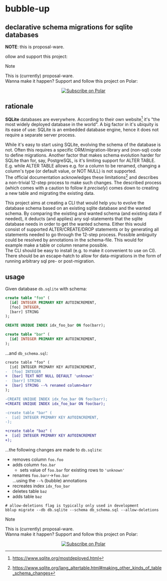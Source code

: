 # bubble-up

## declarative schema migrations for sqlite databases

**NOTE**: this is proposal-ware.

ollow and support this project:

> [!NOTE]  
> This is (currently) proposal-ware.  
> Wanna make it happen? Support and follow this project on Polar:

<p align="center">
<a href="https://polar.sh/eval"><picture><source media="(prefers-color-scheme: dark)" srcset="https://polar.sh/embed/subscribe.svg?org=eval&label=Subscribe&darkmode"><img alt="Subscribe on Polar" src="https://polar.sh/embed/subscribe.svg?org=eval&label=Subscribe"></picture></a>
</p>

## rationale

**SQLite** databases are everywhere. According to their own website[^1] it's "the most widely deployed database in the world".
A big factor in it's ubiquity is its ease of use: SQLite is an embedded database engine, hence it does not require a separate server process.

While it's easy to start using SQLite, evolving the schema of the database is not. Often this requires a specific ORM/migration-library and (non-sql) code to define migrations.
Another factor that makes schema evolution harder for SQLite than for, say, PostgreSQL, is it's limiting support for ALTER TABLE.
E.g. while ALTER TABLE allows e.g. for a column to be renamed, changing a column's type (or default value, or NOT NULL) is not supported.  
The official documentation acknowledges these limitations[^2] and describes a non-trivial 12-step process to make such changes. The described process (which comes with a caution to follow it *precisely*) comes down to creating a new table and migrating the existing data.

This project aims at creating a CLI that would help you to evolve the database schema based on an existing sqlite database and the wanted schema.
By comparing the existing and wanted schema (and existing data if needed), it deducts (and applies) any sql-statements that the sqlite database needs in order to get the wanted schema.
Either this would consist of supported ALTER/CREATE/DROP statements or by generating all statements needed to go through the 12-step process.
Possible ambiguity could be resolved by annotations in the schema-file. This would for example make a table or column rename possible.  
The CLI should be easy to install (e.g. to make it convenient to use on CI). There should be an escape-hatch to allow for data-migrations in the form of running arbitrary sql pre- or post-migration.


[^1]: https://www.sqlite.org/mostdeployed.html
[^2]: https://www.sqlite.org/lang_altertable.html#making_other_kinds_of_table_schema_changes

## usage

Given database `db.sqlite` with schema:
```sql
create table "foo" (
  [id] INTEGER PRIMARY KEY AUTOINCREMENT,
  [foo] INTEGER,
  [barr] STRING
);

CREATE UNIQUE INDEX idx_foo_bar ON foo(barr);

create table "bar" (
  [id] INTEGER PRIMARY KEY AUTOINCREMENT,
);
```

...and `db_schema.sql`:
```diff
create table "foo" (
  [id] INTEGER PRIMARY KEY AUTOINCREMENT,
-  [foo] INTEGER
+  [bar] TEXT NOT NULL DEFAULT 'unknown'
-  [barr] STRING
+  [bar] STRING --% renamed column=barr
);

-CREATE UNIQUE INDEX idx_foo_bar ON foo(barr);
+CREATE UNIQUE INDEX idx_foo_bar ON foo(bar);

-create table "bar" (
-  [id] INTEGER PRIMARY KEY AUTOINCREMENT,
-);

+create table "baz" (
+  [id] INTEGER PRIMARY KEY AUTOINCREMENT
+);
```

...the following changes are made to `db.sqlite`:
* removes column `foo.foo`  
* adds column `foo.bar`  
  * sets value of `foo.bar` for existing rows to `'unknown'`
* renames `foo.barr`->`foo.bar`  
  ...using the `--%` (bubble) annotations
* recreates index `idx_foo_bar`
* deletes table `baz`  
* adds table `baz`
  
```
# allow-deletions flag is typically only used in development
bblup migrate --db db.sqlite --schema db_schema.sql --allow-deletions
```

> [!NOTE]  
> This is (currently) proposal-ware.  
> Wanna make it happen? Support and follow this project on Polar:

<p align="center">
<a href="https://polar.sh/eval"><picture><source media="(prefers-color-scheme: dark)" srcset="https://polar.sh/embed/subscribe.svg?org=eval&label=Subscribe&darkmode"><img alt="Subscribe on Polar" src="https://polar.sh/embed/subscribe.svg?org=eval&label=Subscribe"></picture></a>
</p>
